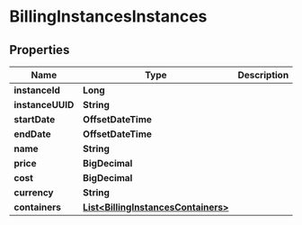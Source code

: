 

# BillingInstancesInstances

## Properties

Name | Type | Description | Notes
------------ | ------------- | ------------- | -------------
**instanceId** | **Long** |  |  [optional]
**instanceUUID** | **String** |  |  [optional]
**startDate** | **OffsetDateTime** |  |  [optional]
**endDate** | **OffsetDateTime** |  |  [optional]
**name** | **String** |  |  [optional]
**price** | **BigDecimal** |  |  [optional]
**cost** | **BigDecimal** |  |  [optional]
**currency** | **String** |  |  [optional]
**containers** | [**List&lt;BillingInstancesContainers&gt;**](BillingInstancesContainers.md) |  |  [optional]



